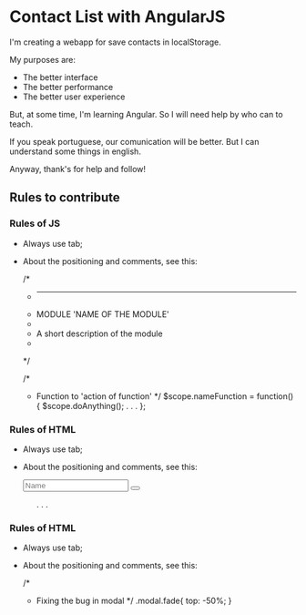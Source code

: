 Contact List with AngularJS
==============================

I'm creating a webapp for save contacts in localStorage.

My purposes are:
*    The better interface
*    The better performance
*    The better user experience

But, at some time, I'm learning Angular. So I will need help by who can to teach.

If you speak portuguese, our comunication will be better. But I can understand some things in english.

Anyway, thank's for help and follow!

Rules to contribute
--------------------

### Rules of JS

*	Always use tab;
*	About the positioning and comments, see this:

	/*
	*	--------------------------
	*	MODULE 'NAME OF THE MODULE'
	*
	*	A short description of the module
	*	
	*/


	/*
	*	Function to 'action of function'
	*/
	$scope.nameFunction = function(){
		$scope.doAnything();
		. . .
	};

### Rules of HTML

*	Always use tab;
*	About the positioning and comments, see this:
	
	<!-- Form to add or search a contact in/of list -->
	<form ng-submit="addContact()">
		<p class="controls form-inline">
			<input type="text" class="span4" ng-model="newContact.name" placeholder="Name">
			<button class="btn btn-primary" type="submit"><i class="icon-plus icon-white"></i></button>
		</p>
	</form>
	<!-- End Form -->
	

	<!-- List of contacts -->
	<ul class="list-contacts">
		. . .
	</ul>
	<!-- End List -->

### Rules of HTML

*	Always use tab;
*	About the positioning and comments, see this:

	/*
	*   Fixing the bug in modal
	*/
	.modal.fade{
	    top: -50%;
	}